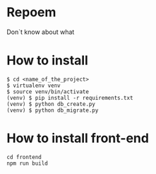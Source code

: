 Repoem
========

Don`t know about what


How to install
========


```
$ cd <name_of_the_project>
$ virtualenv venv
$ source venv/bin/activate
(venv) $ pip install -r requirements.txt
(venv) $ python db_create.py   
(venv) $ python db_migrate.py
```

How to install front-end
========
```
cd frontend
npm run build
```